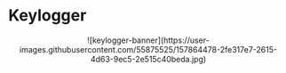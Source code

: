 # Keylogger


<p align="center"> ![keylogger-banner](https://user-images.githubusercontent.com/55875525/157864478-2fe317e7-2615-4d63-9ec5-2e515c40beda.jpg) </p>

